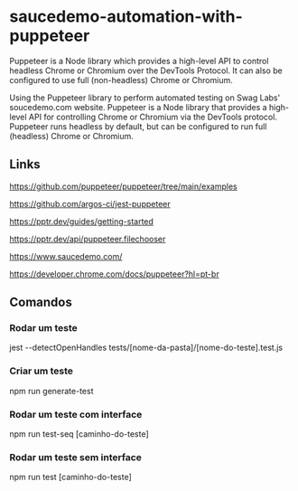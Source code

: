 # saucedemo-automation-with-puppeteer

Puppeteer is a Node library which provides a high-level API to control headless Chrome or Chromium over the DevTools Protocol. It can also be configured to use full (non-headless) Chrome or Chromium.

Using the Puppeteer library to perform automated testing on Swag Labs' soucedemo.com website. Puppeteer is a Node library that provides a high-level API for controlling Chrome or Chromium via the DevTools protocol. Puppeteer runs headless by default, but can be configured to run full (headless) Chrome or Chromium.

## Links

https://github.com/puppeteer/puppeteer/tree/main/examples

https://github.com/argos-ci/jest-puppeteer

https://pptr.dev/guides/getting-started

https://pptr.dev/api/puppeteer.filechooser

https://www.saucedemo.com/

https://developer.chrome.com/docs/puppeteer?hl=pt-br

## Comandos

### Rodar um teste
jest --detectOpenHandles tests/[nome-da-pasta]/[nome-do-teste].test.js

### Criar um teste
npm run generate-test

### Rodar um teste com interface
npm run test-seq [caminho-do-teste]

### Rodar um teste sem interface
npm run test [caminho-do-teste]